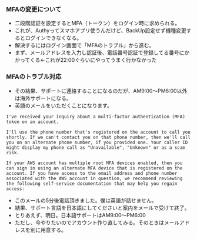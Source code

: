### MFAの変更について
- 二段階認証を設定するとMFA（トークン）をログイン時に求められる。
- これが、Authyってスマホアプリ使うんだけど、BackUp設定せず機種変更するとログインできなくなる。
- 解決するにはログイン画面で「MFAのトラブル」から進む。
- まず、メールアドレスを入力し認証後、電話番号認証で登録してる番号にかかってくる←これが22:00ぐらいにやってうまく行かなかった

### MFAのトラブル対応
- その結果、サポートに連絡することになるのだが、AM9:00〜PM6:00以外は海外サポートになる。
- 英語のメールをいただくことになります。
```
I've received your inquiry about a multi-factor authentication (MFA) token on an account.

I'll use the phone number that's registered on the account to call you shortly. If we can't contact you on that phone number, then we'll call you on an alternate phone number, if you provided one. Your caller ID might display my phone call as "Unavailable", "Unknown" or as a scam risk.

If your AWS account has multiple root MFA devices enabled, then you can sign in using an alternate MFA device that is registered on the account. If you have access to the email address and phone number associated with the AWS account in question, we recommend reviewing the following self-service documentation that may help you regain access:
```
- このメールの5分後電話頂きました。僕は英語が話せません。
- 結果、サポート言語を日本語にしてくださいと案内をメールで受けて終了。
- とりあえず、明日。日本語サポートはAM9:00〜PM6:00
- ただし、今やりたいのでアカウント作り直してみる。そのときはメールアドレスを別に用意する。
